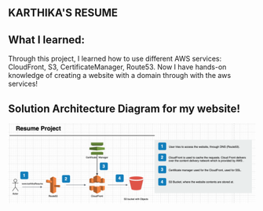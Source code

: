 ##  KARTHIKA'S RESUME


## What I learned: 
Through this project, I learned how to use different AWS services: CloudFront, S3, CertificateManager, Route53. Now I have hands-on knowledge of creating a website with a domain through with the aws services! 


Solution Architecture Diagram for my website!
-------------------------------------------------------------------------------------------------------------------------------------------------------------------

![](Diagram.png)
